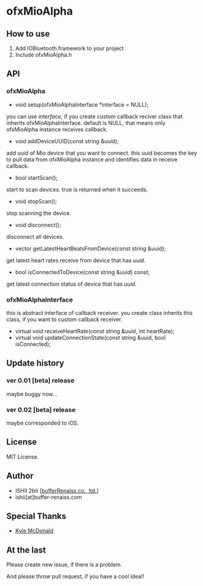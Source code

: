 # ofxMioAlpha

## How to use

1. Add IOBluetooth.framework to your project
2. Include ofxMioAlpha.h

## API

### ofxMioAlpha

* void setup(ofxMioAlphaInterface *interface = NULL);

you can use _interface_, if you create custom callback reciver class that inherits ofxMioAlphaInterface.
default is NULL, that means only ofxMioAlpha instance receives callback.

* void  addDeviceUUID(const string &uuid);

add uuid of Mio device that you want to connect.
this uuid becomes the key to pull data from ofxMioAlpha instance and identifies data in receive callback.

* bool startScan();

start to scan devices. true is returned when it succeeds.

* void stopScan();

stop scanning the device.

* void disconnect();

disconnect all devices.

* vector<int> getLatestHeartBeatsFromDevice(const string &uuid);

get latest heart rates receive from device that has _uuid_.

* bool isConnectedToDevice(const string &uuid) const;

get latest connection status of device that has _uuid_.

### ofxMioAlphaInterface

this is abstract interface of callback receiver. you create class inherits this class, if you want to custom callback receiver.

* virtual void receiveHeartRate(const string &uuid, int heartRate);
* virtual void updateConnectionState(const string &uuid, bool isConnected);


## Update history

### ver 0.01 [beta] release

maybe buggy now...

### ver 0.02 [beta] release

maybe corresponded to iOS.

## License

MIT License.

## Author

* ISHII 2bit [[bufferRenaiss co., ltd.](http://buffer-renaiss.com)]
* ishii[at]buffer-renaiss.com

## Special Thanks

* [Kyle McDonald](https://twitter.com/kcimc)

## At the last

Please create new issue, if there is a problem.

And please throw pull request, if you have a cool idea!!